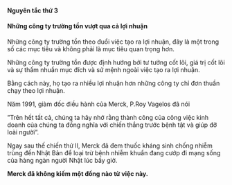 #### Nguyên tắc thứ 3
#### Những công ty trường tồn vượt qua cả lợi nhuận

Những công ty trường tồn theo đuổi việc tạo ra lợi nhuận, 
đây là một trong số các mục tiêu và không phải là mục tiêu quan trọng hơn. 

Những công ty trường tồn được định hướng bởi tư tưởng cốt lõi,
giá trị cốt lõi và sự thấm nhuần mục đích và sứ mệnh ngoài việc tạo ra lợi nhuận.

Bằng cách này, họ tạo ra nhiều lợi nhuận hơn những công ty chỉ đơn thuần chạy theo lợi nhuận.


Năm 1991, giàm đốc điều hành của Merck, P.Roy Vagelos đã nói

”Trên hết tất cả, chúng ta hãy nhớ rằng thành công của công việc kinh doanh của chúng ta đồng nghĩa với chiến thắng trước bệnh tật và giúp đỡ loài người”.

Ngay sau thế chiến thứ II, Merck đã đem thuốc kháng sinh chống nhiễm trùng đến Nhật Bản 
để loại trừ bệnh nhiễm khuẩn đang cướp đi mạng sống của hàng ngàn người Nhật lúc bấy giờ.

**Merck đã không kiếm một đồng nào từ việc này.**
